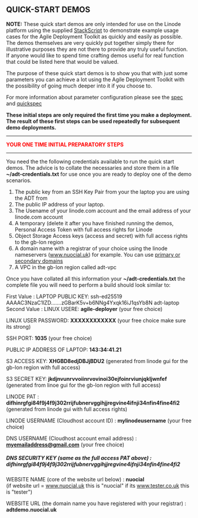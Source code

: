 ## QUICK-START DEMOS  

**NOTE:** These quick start demos are only intended for use on the Linode platform using the supplied [StackScript](https://cloud.linode.com/stackscripts/635271) to demonstrate example usage cases for the Agile Deployment Toolkit as quickly and easily as possible.  The demos themselves are very quickly put together simply there for illustrative purposes they are not there to provide any truly useful function. If anyone would like to spend time crafting demos useful for real function that could be listed here that would be valued. 

The purpose of these quick start demos is to show you that with just some parameters you can achieve a lot using the Agile Deployment Toolkit with the possibility of going much deeper into it if you choose to.

For more information about parameter configuration please see the [spec](https://github.com/wintersys-projects/adt-build-machine-scripts/blob/main/templatedconfigurations/specification.md) and [quickspec](https://github.com/wintersys-projects/adt-build-machine-scripts/blob/main/templatedconfigurations/quick_specification.dat)

**These initial steps are only required the first time you make a deployment. The result of these first steps can be used repeatedly for subsequent demo deployments.** 

--------------------------
<span style="color:red">**YOUR ONE TIME INITIAL PREPARATORY STEPS**</span>

--------------------------

You need the the following credentials available to run the quick start demos. The advice is to collate the necessaries and store them in a file **~/adt-credentials.txt** for use once you are ready to deploy one of the demo scenarios. 

1. The public key from an SSH Key Pair from your the laptop you are using the ADT from
3. The public IP address of your laptop. 
4. The Usename of your linode.com account and the email address of your linode.com account
5. A temporary (delete it after you have finished running the demos, Personal Access Token with full access rights for Linode
6. Object Storage Access keys (access and secret) with full access rights to the gb-lon region
7. A domain name with a registrar of your choice using the linode nameservers (www.nuocial.uk) for example. You can use [primary or secondary domains](https://techdocs.akamai.com/cloud-computing/docs/create-a-domain)
8. A VPC in the gb-lon region called adt-vpc

Once you have collated all this information your **~/adt-credentials.txt** the complete file you will need to perform a build should look similar to:

First Value
: LAPTOP PUBLIC KEY: ssh-ed25519 AAAAC3NzaC1lZD.......zGBarK5v+b6NNg4Yxqk16iJ1qsYb8N adt-laptop  
Second Value
: LINUX USERE: **agile-deployer**  (your free choice)  

LINUX USER PASSWORD: **XXXXXXXXXXXX** (your free choice make sure its strong)  

SSH PORT: **1035** (your free choice)  

PUBLIC IP ADDRESS OF LAPTOP: **143:34:41.21**

S3 ACCESS KEY:  **XHGBD8edjDBJjBDU2** (generated from linode gui for the gb-lon region with full access)  

S3 SECRET KEY:  **jkdjnvunrvvoiinrvovinoi30ejfoinrviunjqkljwnfef** (generated from linoe gui for the gb-lon region with full access)  

LINODE PAT : **difhinrgfgi84f9j4f9j302rrijfubnervggihjjregvine4ifnji34nfin4fine4fi2** (generated from linode gui with full access rights)  

LINODE USERNAME (Cloudhost account ID) : **mylinodeusername** (your free choice)  

DNS USERNAME (Cloudhost account email address) : **myemailaddress@gmail.com** (your free choice)  

##### DNS SECURITY KEY (same as the full access PAT above) : **difhinrgfgi84f9j4f9j302rrijfubnervggihjjregvine4ifnji34nfin4fine4fi2**  

WEBSITE NAME (core of the website url below) : **nuocial**   
(if website url = www.nuocial.uk this is "nuocial" if its www.tester.co.uk this is "tester")  

WEBSITE URL (the domain name you have registered with your registrar) : **adtdemo.nuocial.uk**  


